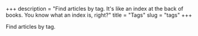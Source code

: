 +++
description = "Find articles by tag. It's like an index at the back of books. You know what an index is, right?"
title = "Tags"
slug = "tags"
+++

Find articles by tag.